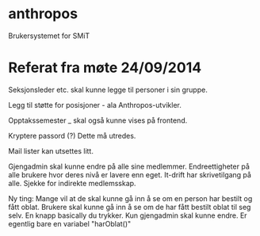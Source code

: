anthropos
=========

Brukersystemet for SMiT

Referat fra møte 24/09/2014
=========

Seksjonsleder etc. skal kunne legge til personer i sin gruppe.

Legg til støtte for posisjoner - ala Anthropos-utvikler.

Opptakssemester _ skal også kunne vises på frontend.

Kryptere passord (?) Dette må utredes.

Mail lister kan utsettes litt.

Gjengadmin skal kunne endre på alle sine medlemmer.
Endreettigheter på alle brukere hvor deres nivå er lavere enn eget. 
It-drift har skrivetilgang på alle.
Sjekke for indirekte medlemsskap. 

Ny ting:
Mange vil at de skal kunne gå inn å se om en person har bestilt og fått oblat. 
Brukere skal kunne gå inn å se om de har fått bestilt oblat til seg selv. En knapp basically du trykker. 
Kun gjengadmin skal kunne endre. 
Er egentlig bare en variabel "harOblat()"
